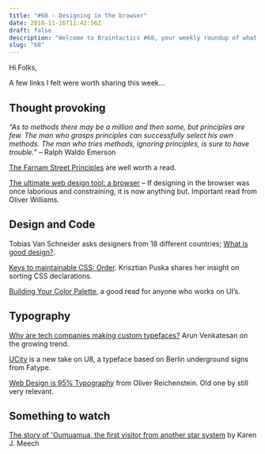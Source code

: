 ```yaml
---
title: "#68 - Designing in the browser"
date: 2018-11-16T11:42:56Z
draft: false
description: "Welcome to Braintactics #68, your weekly roundup of what’s happening in design, code and typography."
slug: "68"
---
```


Hi Folks,

A few links I felt were worth sharing this week...

## Thought provoking

_“As to methods there may be a million and then some, but principles are few. The man who grasps principles can successfully select his own methods. The man who tries methods, ignoring principles, is sure to have trouble.”_ – Ralph Waldo Emerson

[The Farnam Street Principles](https://fs.blog/principles/) are well worth a read.

[The ultimate web design tool: a browser](https://logrocket.com/blog/ultimate-web-design-tool) – If designing in the browser was once laborious and constraining, it is now anything but. Important read from Oliver Williams.

## Design and Code

Tobias Van Schneider asks designers from 18 different countries; [What is good design?](https://www.vanschneider.com/what-is-good-design).

[Keys to maintainable CSS: Order](https://pyx.space/post/keys-to-maintainable-css-order). Krisztian Puska shares her insight on sorting CSS declarations.

[Building Your Color Palette](https://refactoringui.com/previews/building-your-color-palette/), a good read for anyone who works on UI’s.

## Typography

[Why are tech companies making custom typefaces?](https://www.arun.is/blog/custom-typefaces/) Arun Venkatesan on the growing trend.

[UCity](http://fatypeflux.com/) is a new take on U8, a typeface based on Berlin underground signs from Fatype.

[Web Design is 95% Typography](https://ia.net/topics/the-web-is-all-about-typography-period) from Oliver Reichenstein. Old one by still very relevant.

## Something to watch

[The story of 'Oumuamua, the first visitor from another star system](https://www.youtube.com/watch?v=rfi3w9Bzwik) by Karen J. Meech
